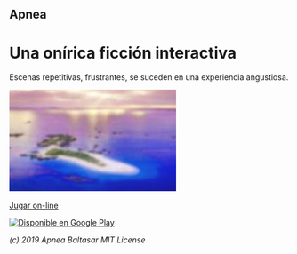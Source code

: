 ## Apnea
# Una onírica ficción interactiva

Escenas repetitivas, frustrantes, se suceden en una experiencia angustiosa.

![Isla de ensueño](app/www/res/island.jpg)

[Jugar on-line](https://baltasarq.github.io/Apnea/app/www/index.html)

<a href='https://play.google.com/store/apps/details?id=com.devbaltasarq.apnea&pcampaignid=pcampaignidMKT-Other-global-all-co-prtnr-py-PartBadge-Mar2515-1'><img alt='Disponible en Google Play' src='https://play.google.com/intl/en_us/badges/static/images/badges/es_badge_web_generic.png'/></a>

*(c) 2019 Apnea Baltasar MIT License*
